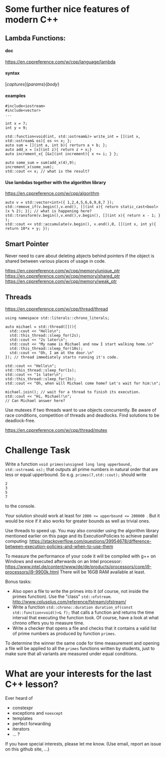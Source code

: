 # Some further nice features of modern C++

## Lambda Functions:
#### doc
https://en.cppreference.com/w/cpp/language/lambda

#### syntax
[_captures_]\(_params_\){_body_}

#### examples
```
#include<iostream>
#include<vector>
...

int x = 7;
int y = 9;

std::function<void(int, std::ostream&)> write_int = [](int x, std::ostream& os){ os << x; };
auto sum = [](int a, int b){ rerturn a + b; };
auto add_x = [x](int z){ return z + x;}
auto increment_x{ [&x](int increment){ x += i; } };

auto some_sum = sum(add_x(4),9);
increment_x(some_sum);
std::cout << x; // what is the result?
```

#### Use lambdas together with the algorithm library

https://en.cppreference.com/w/cpp/algorithm

```
auto v = std::vector<int>({ 1,2,4,5,6,6,9,8,7 });
std::remove_if(v.begin(),v.end(), [](int x){ return static_cast<bool>(x % 2); }); // what is happening here?
std::transform(v.begin(),v.end(),v.begin(), [](int x){ return x - 1; } );
std::cout << std::accumulate(v.begin(), v.end(),0, [](int x, int y){ return 10*x + y; });

```

## Smart Pointer

Never need to care about deleting abjects behind pointers if the object is shared between various places of usage in code.

https://en.cppreference.com/w/cpp/memory/unique_ptr
https://en.cppreference.com/w/cpp/memory/shared_ptr
https://en.cppreference.com/w/cpp/memory/weak_ptr


## Threads
https://en.cppreference.com/w/cpp/thread/thread

```
using namespace std::literals::chrono_literals;

auto michael = std::thread([](){
  std::cout << "Hello\n";
  std::this_thread::sleep_for(2s);
  std::cout << "2s later\n";
  std::cout << "My name is Michael and now I start walking home.\n"
  std::this_thread::sleep_for(10s);
  std::cout << "Oh, I am at the door.\n"
}); // thread immediately starts running it's code.

std::cout << "Hello\n";
std::this_thread::sleep_for(1s);
std::cout << "1s later\n";
std::this_thread::sleep_for(3s);
std::cout << "Oh, when will Michael come home? Let's wait for him:\n";

michael.join(); // wait for a thread to finish its execution.
std::cout << "Hi, Michael!\n";
// Can Michael answer here?
```

Use mutexes if two threads want to use objects concurrently. Be aware of race conditions, competition of threads and deadlocks. Find solutions to be deadlock-free.

https://en.cppreference.com/w/cpp/thread/mutex

# Challenge Task

Write a function `void primes(unsigned long long upperbound, std::ostream& os);` that outputs all prime numbers in natural order that are less or equal upperbound. So e.g. `primes(7,std::cout);` should write
```
2
3
5
7
```
to the console.

Your solution should work at least for `2000 <= upperbound <= 200000 `. But it would be nice if it also works for greater bounds as well as trivial ones.

Use threads to speed up. You may also consider using the algorithm library mentioned earlier on this page and its ExecutionPolicies to achieve parallel computing:
https://stackoverflow.com/questions/39954678/difference-between-execution-policies-and-when-to-use-them

To measure the performance of your code it will be compiled with g++ on Windows and executed afterwards on an Intel processor: https://www.intel.de/content/www/de/de/products/processors/core/i9-processors/i9-9900k.html There will be 16GB RAM available at least.

Bonus tasks:
* Also open a file to write the primes into it (of course, not inside the primes function). Use the "class" `std::ofstream`. http://www.cplusplus.com/reference/fstream/ofstream/
* Write a function `std::chrono::duration duration_of(const std::function<void()>& f);` that calls a function and returns the time interval that executing the function took. Of course, have a look at what chrono offers you to measure time.
* Write a checker that opens a file and checks that it contains a valid list of prime numbers as produced by function `primes`.

To determine the winner the same code for time measurement and opening a file will be applied to all the `primes` functions written by students, just to make sure that all variants are measured under equal conditions.

# What are your interests for the last C++ lesson?

Ever heard of 
* constexpr
* exceptions and `noexcept`
* templates
* perfect forwarding
* iterators
* ...
?

If you have special interests, please let me know. (Use email, report an issue on this github site, ...)

